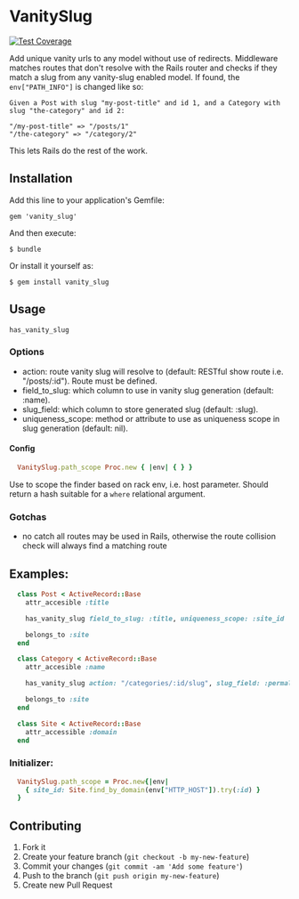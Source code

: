 # VanitySlug

[![Test Coverage](https://coveralls.io/repos/nickmerwin/vanity_slug/badge.png?branch=master)](https://coveralls.io/r/nickmerwin/vanity_slug) 

Add unique vanity urls to any model without use of redirects. Middleware matches routes that don't resolve with the Rails router and checks if they match a slug from any vanity-slug enabled model. If found, the `env["PATH_INFO"]` is changed like so:

    Given a Post with slug "my-post-title" and id 1, and a Category with slug "the-category" and id 2:

    "/my-post-title" => "/posts/1"
    "/the-category" => "/category/2"

This lets Rails do the rest of the work.

## Installation

Add this line to your application's Gemfile:

    gem 'vanity_slug'

And then execute:

    $ bundle

Or install it yourself as:

    $ gem install vanity_slug

## Usage

    has_vanity_slug

### Options
  
  * action: route vanity slug will resolve to (default: RESTful show route i.e. "/posts/:id"). Route must be defined.
  * field_to_slug: which column to use in vanity slug generation (default: :name).
  * slug_field: which column to store generated slug (default: :slug).
  * uniqueness_scope: method or attribute to use as uniqueness scope in slug
    generation (default: nil).

#### Config

  ```ruby
    VanitySlug.path_scope Proc.new { |env| { } }
  ```

Use to scope the finder based on rack env, i.e. host parameter. Should return a hash suitable for a `where` relational argument.

### Gotchas

  * no catch all routes may be used in Rails, otherwise the route collision check
    will always find a matching route

## Examples:

  ```ruby
    class Post < ActiveRecord::Base
      attr_accesible :title

      has_vanity_slug field_to_slug: :title, uniqueness_scope: :site_id

      belongs_to :site
    end

    class Category < ActiveRecord::Base
      attr_accesible :name

      has_vanity_slug action: "/categories/:id/slug", slug_field: :permalink

      belongs_to :site
    end

    class Site < ActiveRecord::Base
      attr_accessible :domain
    end
  ```

### Initializer:

  ```ruby
    VanitySlug.path_scope = Proc.new{|env|
      { site_id: Site.find_by_domain(env["HTTP_HOST"]).try(:id) }
    }
  ```

## Contributing

1. Fork it
2. Create your feature branch (`git checkout -b my-new-feature`)
3. Commit your changes (`git commit -am 'Add some feature'`)
4. Push to the branch (`git push origin my-new-feature`)
5. Create new Pull Request



